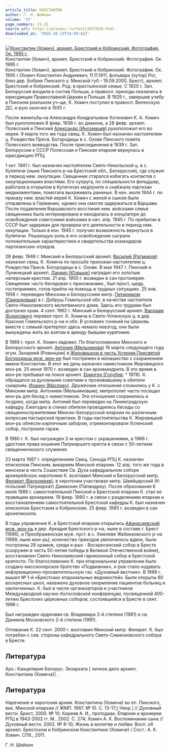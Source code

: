 ```yaml
---
article_title: КОНСТАНТИН
author: Г. Н. Шейкин
volume: '37'
page_numbers: 21-22
source_url: https://pravenc.ru/text/2057010.html
downloaded_at: '2025-10-13T14:59:42Z'
---
```


[![Константин (Хомич), архиеп. Брестский и Кобринский. Фотография. Ок. 1995 г.](https://pravenc.ru/data/2016/10/29/1233741643/i200.jpg "Кликните для увеличения картинки")](https://pravenc.ru/data/2016/10/29/1233741643/i400.jpg)Константин (Хомич), архиеп. Брестский и Кобринский. Фотография. Ок. 1995 г.  
Константин (Хомич), архиеп. Брестский и Кобринский. Фотография. Ок. 1995 г.(Хомич Константин Андреевич; 11.11.1911, фольварк (хутор) Рог, близ дер. Бобрик Пинского у. Минской губ.- 19.09.2000, Брест), архиеп. Брестский и Кобринский. Род. в крестьянской семье. С 1920 г. Зап. Белоруссия входила в состав Польши, а правосл. приходы оказались в юрисдикции Православной Церкви в Польше. В 1929 г., завершив учебу в Пинском реальном уч-ще, К. Хомич поступил в правосл. Виленскую ДС, к-рую окончил в 1935 г.

После женитьбы на Александре Кондратьевне Хотянович К. А. Хомич был рукоположен 8 февр. 1936 г. во диакона, а 28 февр. архиеп. Полесский и Пинский [Александр (Иноземцев)](<https://pravenc.ru/text/Александр (Иноземцев).html>) рукоположил его во иерея. 9 марта того же года свящ. К. Хомич был назначен настоятелем ц. Рождества Пресв. Богородицы в с. Охове Пинского повята Полесского воеводства. После присоединения в 1939 г. Зап. Белоруссии к СССР Полесская и Пинская епархия вернулась в юрисдикцию РПЦ.

1 окт. 1941 г. был назначен настоятелем Свято-Никольской ц. в с. Купятичи (ныне Пинского р-на Брестской обл., Белоруссия), где служил в период нем. оккупации. Священник старался избегать контактов с оккупационными властями. Его супруга, по специальности фельдшер, работала в открытом в Купятичах медпункте и снабжала партизан медикаментами, помогала выхаживать раненых. В нач. июля 1944 г. по приказу нем. властей иерей К. Хомич с женой и сыном были отправлены в Германию, однако они смогли задержаться в Варшаве. После подавления Варшавского восстания нем. войсками семья священника была интернирована и находилась в концлагере до освобождения советскими войсками в нач. апр. 1945 г. По прибытии в СССР был задержан для проверки его деятельности в период нем. оккупации. Только в кон. 1945 г. получил возможность вернуться в Купятичи. Решающую роль в его освобождении сыграли положительные характеристики и свидетельства командиров партизанских отрядов.

28 февр. 1946 г. Минский и Белорусский архиеп. [Василий (Ратмиров)](<https://pravenc.ru/text/Василий (Ратмиров).html>) назначил свящ. К. Хомича по просьбе прихожан настоятелем ц. Рождества Пресв. Богородицы в с. Охове. В мае 1947 г. Пинский и Лунинецкий архиеп. [Даниил (Юзвьюк)](<https://pravenc.ru/text/Даниил (Юзвьюк).html>) наградил его золотым наперсным крестом. 21 апр. 1950 г. возведен в сан протоиерея. Священник часто беседовал с прихожанами., был прост, щедр, гостеприимен, готов прийти на помощь в трудных ситуациях. 25 янв. 1956 г. переведен Минским и Белорусским митр. [Питиримом (Свиридовым)](<https://pravenc.ru/text/Питиримом (Свиридовым).html>) в г. Добруш Гомельской обл. в качестве настоятеля Свято-Николаевского молитвенного дома. Здесь его трудами был достроен храм. 4 сент. 1962 г. Минский и Белорусский архиеп. [Варлаам (Борисевич)](<https://pravenc.ru/text/Варлаам (Борисевич).html>) перевел прот. К. Хомича в Свято-Успенскую ц. в дер. Красное Гомельского р-на и обл. В условиях гонений на Церковь вместе с семьей претерпел здесь немало невзгод; они были вынуждены жить во взятом в аренду бывшем курятнике.

В 1969 г. прот. К. Хомич овдовел. По благословению Минского и Белорусского архиеп. [Антония (Мельникова)](<https://pravenc.ru/text/АНТОНИЙ (Мельников Анатолий Сергеевич.html>) 19 марта следующего года игум. Захарией (Ровинцом) в [Жировицком в честь Успения Пресвятой Богородицы муж. мон-ре](<https://pravenc.ru/text/Жировицком в честь Успения Пресвятой Богородицы муж  мон-ре.html>) был пострижен в монашество с сохранением имени Константин. В этот же день назначен наместником Жировицкого мон-ря. 25 июня 1970 г. возведен в сан архимандрита. В это время в мон-ре пребывал на покое архиеп. [Ермоген (Голубев](<https://pravenc.ru/text/Ермоген (Голубев.html>); † 1978). К. обращался за духовными советами к проживавшему в обители схиархим. [Иоанну (Маслову)](<https://pravenc.ru/text/Иоанну (Маслову).html>). Дружеские отношения сложились у К. с Минским митр. Антонием (Мельниковым); митрополит часто посещал мон-рь для бесед с наместником. Эти отношения сохранились и позднее, когда митр. Антоний был переведен на Ленинградскую кафедру. Ежегодно в стенах обители проводились беседы со священнослужителями Минско-Белорусской епархии по различным вопросам пастырской практики. В годы настоятельства К. Жировицкий мон-рь обнесли кирпичным забором, отремонтировали Успенский собор, построили гараж.

В 1980 г. К. был награжден 2-м крестом с украшениями, в 1986 г. удостоен права ношения Патриаршего креста в связи с 50-летием священнического служения.

23 марта 1987 г. определением Свящ. Синода РПЦ К. назначен епископом Пинским, викарием Минской епархии. 12 апр. того же года в минском в честь Сошествия Св. Духа кафедральном соборе архиерейскую хиротонию К. возглавил Минский и Белорусский митр. [Филарет (Вахромеев)](<https://pravenc.ru/text/Филарет (Вахромеев).html>); в хиротонии участвовал митр. Швейцарский (К-польский Патриархат) Дамаскин (Папандреу). После образования 6 июля 1989 г. самостоятельной Пинской и Брестской епархии К. стал ее правящим архиереем. 19 февр. 1990 г. в связи с разделением епархии и восстановлением самостоятельной Брестской кафедры К. был назначен епископом Брестским и Кобринским. 25 февр. 1995 г. возведен в сан архиепископа.

В годы управления К. в Брестской епархии открылись [Афанасиевский муж. мон-рь](<https://pravenc.ru/text/Афанасиевский муж  мон-рь.html>) в дер. Аркадия Брестского р-на, ныне в составе г. Брест (1996), и Преображенская муж. пуст. в с. Хмелеве Жабинковского р-на (1999; ныне мон-рь); количество приходов увеличилось вдвое, были построены 28 храмов, среди к-рых - Воскресенский собор в Бресте (сооружен в честь 50-летия победы в Великой Отечественной войне), восстановлен Свято-Николаевский гарнизонный собор в Брестской крепости. По благословению К. при епархиальном управлении было создано миссионерское братство «Подвижник», к-рое стало издавать информационно-просветительскую газ. «Духовный вестник». В 1999 г. вышел № 1-й «Брестских епархиальных ведомостей». Были открыты 60 воскресных школ, налажено духовное окормление пациентов больниц и заключенных. К. был в числе организаторов и участников Международной научно-богословской конференции, посвященной 400-летию Брестских церковных соборов, состоявшейся в Бресте в сент. 1996 г.

Был награжден орденами св. Владимира 2-й степени (1981) и св. Даниила Московского 2-й степени (1991).

Отпевание К. 22 сент. 2000 г. возглавил Минский митр. Филарет. К. был погребен с сев. стороны кафедрального Свято-Симеоновского собора в Бресте.

## Литература

Арх.: Канцелярия Белорус. Экзархата [
личное дело архиеп. Константина (Хомича)]
.

## Литература

Наречение и хиротония архим. Константина (Хомича) во еп. Пинского, вик. Минской епархии // ЖМП. 1987. № 10. С. 13-17;[
Некр.]
// Духовный вестн. Брест, 2000. № 10; Киреев А. И., протодиак. Епархии и архиереи РПЦ в 1943-2002 гг. М., 2002. С. 274; Хомич А. К. Воспоминания сына // Духовный вестн. 2002. № 8-10; Жизнь в молитве и любви: Восп. об архиеп. Брестском и Кобринском Константине (Хомиче) / Сост.: А. К. Хомич. СПб., 2011.

Г. Н. Шейкин
